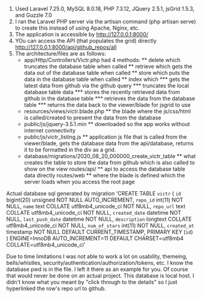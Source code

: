 1. Used Laravel 7.25.0, MySQL 8.0.18, PHP 7.3.12, JQuery 2.5.1, jsGrid 1.5.3, and Guzzle 7.0
2. I ran the Laravel PHP server via the artisan command (php artisan serve) to create this instead of using Apache, Nginx, etc.
3. The application is accessible by http://127.0.0.1:8000/
4. YOu can access the API (that populates the grid) directly http://127.0.0.1:8000/api/github_repos/all
5. The architecture/files are as follows:
    * app/Http/Controllers/Victr.php
      had 4 methods: 
      ** delete which truncates the database table when called
      ** retrieve which gets the data out of the database table when called
      ** store which puts the data in the database table when called
      ** index which
        *** gets the latest data from github via the github query
        *** truncates the local database table data
        *** stores the recently retrieved data from github in the database table
        *** retrieves the data from the database table
        *** returns the data back to the viewer/blade for jsgrid to use
    * resources/views/victr.blade.php
       ** the blade where the js/css/html is called/created to present the data from the database
    * public/js/jquery-3.5.1.min
       ** downloaded so the app works without internet connectivity
    * public/js/victr_listing.js
       ** application js file that is called from the viewer/blade, gets the database data from the api/database, returns it to be formatted in the div as a grid. 
    * database/migrations/2020_08_20_000000_create_victr_table
       ** what creates the table to store the data from github which is also called to show on the view
    routes/api/
       ** api to access the database table data directly
    routes/web
       ** where the blade is defined which the server loads when you access the root page
       
       
Actual database sql generated by migration
'CREATE TABLE `victr` (
  `id` bigint(20) unsigned NOT NULL AUTO_INCREMENT,
  `repo_id` int(11) NOT NULL,
  `name` text COLLATE utf8mb4_unicode_ci NOT NULL,
  `repo_url` text COLLATE utf8mb4_unicode_ci NOT NULL,
  `created_date` datetime NOT NULL,
  `last_push_date` datetime NOT NULL,
  `description` longtext COLLATE utf8mb4_unicode_ci NOT NULL,
  `num_of_stars` int(11) NOT NULL,
  `created_at` timestamp NOT NULL DEFAULT CURRENT_TIMESTAMP,
  PRIMARY KEY (`id`)
) ENGINE=InnoDB AUTO_INCREMENT=11 DEFAULT CHARSET=utf8mb4 COLLATE=utf8mb4_unicode_ci'
       
       
Due to time limitations I was not able to work a lot on usability, themeing, bells/whistles, security/authentication/authorization/tokens,  etc. I know the database pwd is in the file. I left it there as an example for you. Of course that would never be done on an actual project. This database is local host. I didn't know what you meant by "click through to the details" so I just hyperlinked the row's repo url to github. 
